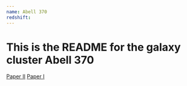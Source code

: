 ```yaml
---
name: Abell 370
redshift: 
---
```


# This is the README for the galaxy cluster Abell 370

[Paper II](https://ui.adsabs.harvard.edu/abs/2024ApJ...971..155H/abstract)
[Paper I](https://ui.adsabs.harvard.edu/abs/2023MNRAS.526.2696H/abstract)